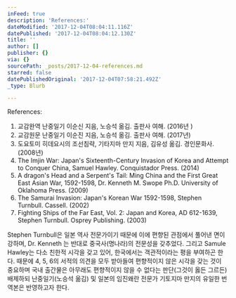 ```yaml
---
inFeed: true
description: 'References:'
dateModified: '2017-12-04T08:04:11.116Z'
datePublished: '2017-12-04T08:04:12.130Z'
title: ''
author: []
publisher: {}
via: {}
sourcePath: _posts/2017-12-04-references.md
starred: false
datePublishedOriginal: '2017-12-04T07:58:21.492Z'
_type: Blurb

---
```

References:

1. 교감완역 난중일기 이순신 지음, 노승석 옮김. 출판사 여해. (2016년 ) 
2. 교감원문 난중일기 이순진 지음, 노승석 옮김. 출판사 여해. (2017년)
3. 도요토미 히데요시의 조선침략, 기타지마 만지 지음, 김유성 옮김. 경인문화사. (2008년)
4. The Imjin War: Japan's Sixteenth-Century Invasion of Korea and Attempt to Conquer China, Samuel Hawley. Conquistador Press. (2014)
5. A dragon's Head and a Serpent's Tail: Ming China and the First Great East Asian War, 1592-1598, Dr. Kenneth M. Swope Ph.D. University of Oklahoma Press. (2009)
6. The Samurai Invasion: Japan's Korean War 1592-1598, Stephen Turnbull. Cassell. (2002)
7. Fighting Ships of the Far East, Vol. 2: Japan and Korea, AD 612-1639, Stephen Turnbull. Osprey Publishing. (2003)

Stephen Turnbull은 일본 역사 전문가이기 때문에 이에 편향된 관점에서 풀어낸 면이 강하며, Dr. Kenneth 는 반대로 중국사(명나라)의 전문성을 갖추었다. 그리고 Samule Hawley는 다소 친한적 시각을 갖고 있어, 한국에서는 객관적이라는 평을 부여하곤 한다. 때문에 4, 5, 6의 서적의 의견을 모두 받아들여 편향적이지 않은 시각을 갖는 것이 중요하며 국내 출간물은 아무래도 편향적이지 않을 수 없다는 판단(그것이 옳든 그르든) 배제하되 난중일기(노승석 옮김) 및 일본의 임진왜란 전문가 기토지마 만지의 유일한 번역본은 반영하고자 한다.